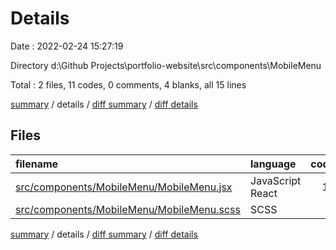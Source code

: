 # Details

Date : 2022-02-24 15:27:19

Directory d:\Github Projects\portfolio-website\src\components\MobileMenu

Total : 2 files,  11 codes, 0 comments, 4 blanks, all 15 lines

[summary](results.md) / details / [diff summary](diff.md) / [diff details](diff-details.md)

## Files
| filename | language | code | comment | blank | total |
| :--- | :--- | ---: | ---: | ---: | ---: |
| [src/components/MobileMenu/MobileMenu.jsx](/src/components/MobileMenu/MobileMenu.jsx) | JavaScript React | 11 | 0 | 3 | 14 |
| [src/components/MobileMenu/MobileMenu.scss](/src/components/MobileMenu/MobileMenu.scss) | SCSS | 0 | 0 | 1 | 1 |

[summary](results.md) / details / [diff summary](diff.md) / [diff details](diff-details.md)